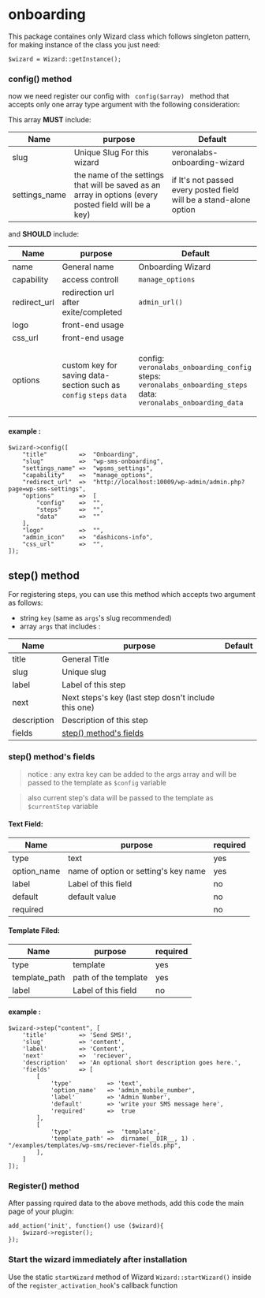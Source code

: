 # onboarding

This package containes only Wizard class which follows singleton pattern, </br>
for making instance of the class you just need: 

<code>$wizard = Wizard::getInstance();</code>


### config() method
now we need register our config with <code> config($array) </code> method that accepts only one 
array type argument with the following consideration:

This array **MUST** include:

| Name          | purpose                                                                                               | Default                                                            |
|---------------|-------------------------------------------------------------------------------------------------------|--------------------------------------------------------------------|
| slug          | Unique Slug For this wizard                                                                           | veronalabs-onboarding-wizard                                       |
| settings_name | the name of the settings that will be saved as an array in options (every posted field will be a key) | if It's not passed every posted field will be a stand-alone option |

and **SHOULD**‌ include:

| Name         | purpose                                                            | Default                                                                                                                      |
|--------------|--------------------------------------------------------------------|------------------------------------------------------------------------------------------------------------------------------|
| name         | General name                                                       | Onboarding Wizard                                                                                                            |
| capability   | access controll                                                  | `manage_options`                                                                                                             |
| redirect_url | redirection url after exite/completed                              | `admin_url()`                                                                                                                |
| logo         | front-end usage                                                    |                                                                                                                              |
| css_url      | front-end usage                                                    |                                                                                                                              |
| options      | custom key for saving data-section such as `config` `steps` `data` | <p>config: `veronalabs_onboarding_config`</br> steps: `veronalabs_onboarding_steps` </br> data: `veronalabs_onboarding_data` |


#### example :
```
$wizard->config([
    "title"         =>  "Onboarding",
    "slug"          =>  "wp-sms-onboarding",
    "settings_name" =>  "wpsms_settings",
    "capability"    =>  "manage_options",
    "redirect_url"  =>  "http://localhost:10009/wp-admin/admin.php?page=wp-sms-settings",
    "options"       =>  [
        "config"    =>  "",
        "steps"     =>  "",
        "data"      =>  ""
    ],
    "logo"          =>  "",
    "admin_icon"    =>  "dashicons-info",
    "css_url"       =>  "",
]);
```


## step() method

For registering steps, you can use this method which accepts two argument as follows: 
-   string `key` (same as `args`'s slug recommended)  
-   array `args` that includes :


| Name        | purpose                                              | Default |
|-------------|------------------------------------------------------|---------|
| title       | General Title                                        |         |
| slug        | Unique slug                                          |         |
| label       | Label of this step                                   |         |
| next        | Next steps's key (last step dosn't include this one) |         |
| description | Description of this step                             |         |
| fields      | [step() method's fields](#text-field)  |         |


### step() method's fields  

> notice : any extra key can be added to the args array and will be passed to the template as `$config` variable

> also current step's data will be passed to the template as `$currentStep` variable 

#### Text Field: 

| Name        | purpose                               | required |
|-------------|---------------------------------------|----------|
| type        | text                                  | yes      |
| option_name | name of option or setting's key name  | yes      |
| label       | Label of this field                   | no       |
| default     | default value                         | no       |
| required    |                                       | no       |


#### Template Filed:

| Name          | purpose              | required |
|---------------|----------------------|----------|
| type          | template             | yes      |
| template_path | path of the template | yes      |
| label         | Label of this field  | no       |


#### example :
```
$wizard->step("content", [
    'title'         => 'Send SMS!',
    'slug'          => 'content',
    'label'         => 'Content',
    'next'          =>  'reciever',
    'description'   => 'An optional short description goes here.',
    'fields'        => [
        [
            'type'          => 'text',
            'option_name'   => 'admin_mobile_number',
            'label'         => 'Admin Number',
            'default'       => 'write your SMS‌ message here',
            'required'      =>  true
        ],
        [
            'type'          =>  'template',
            'template_path' =>  dirname(__DIR__, 1) . "/examples/templates/wp-sms/reciever-fields.php",  
        ],
    ]
]);
```



### Register() method

After passing rquired data to the above methods, add this code the main page of your plugin: 


```
add_action('init', function() use ($wizard){
    $wizard->register();
});
```

### Start the wizard immediately after installation

Use the static `startWizard` method of Wizard `Wizard::startWizard()` inside of the `register_activation_hook`'s callback function
